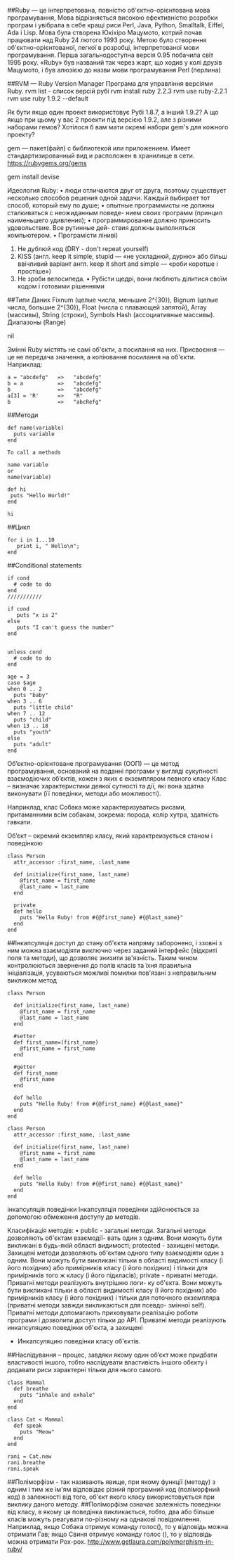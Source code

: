 ##Ruby — це інтерпретована, повністю об'єктно-орієнтована мова програмування,
Мова відрізняється високою ефективністю розробки програм і увібрала в себе кращі риси Perl, Java, Python, Smalltalk, Eiffel, Ada і Lisp.
Мова була створена Юкіхіро Мацумото, котрий почав працювати над Ruby 24 лютого 1993 року. 
Метою було створення об'єктно-орієнтованої, легкої в розробці, інтерпретованої мови програмування. 
Перша загальнодоступна версія 0.95 побачила світ 1995 року. «Ruby» був названий так  через жарт, що ходив у колі друзів Мацумото, і був алюзією до назви мови програмування Perl (перлина)

##RVM — Ruby Version Manager 
Програма для управління версіями Ruby.
rvm list - список версій рубі
rvm install ruby 2.2.3
rvm use ruby-2.2.1
rvm use ruby 1.9.2 --default

Як бути якщо один проект використовує Рубі 1.8.7, а інший 1.9.2? А що якщо при цьому у вас 2 проекти під версією 1.9.2, але з різними наборами гемов? 
Хотілося б вам мати окремі набори gem's для кожного проекту?

gem — пакет(файл) с библиотекой или приложением. Имеет стандартизированный вид и расположен в хранилище в сети.
https://rubygems.org/gems

gem install devise

Идеология Ruby:
• люди отличаются друг от друга, поэтому существует несколько способов
решения одной задачи. Каждый выбирает тот способ, который ему по душе;
• опытные программисты не должны сталкиваться с неожиданным поведе-
нием своих программ (принцип наименьшего удивления);
• программирование должно приносить удовольствие. Все рутинные дей-
ствия должны выполняться компьютером.
• Програмісти ліниві)
 1. Не дублюй код (DRY - don't repeat yourself)
 2. KISS (англ. keep it simple, stupid — «не ускладнюй, дурню» або більш ввічливий варіант англ. keep it short and simple — «роби коротше і простіше»)
 3. Не зроби велосипеда.
 • Рубісти щедрі, вони люблють ділитися своїм кодом і готовими рішеннями
 
 
##Типи Даних
Fixnum (целые числа, меньшие 2^{30}),
Bignum (целые числа, большие 2^{30}),
Float (числа с плавающей запятой),
Array (массивы),
String (строки),
Symbols
Hash (ассоциативные массивы).
Диапазоны (Range)

nil

Змінні Ruby містять не самі об'єкти, а посилання на них. Присвоєння — це не передача значення, а копіювання посилання на об'єкти.  Наприклад:
```
a = "abcdefg"   =>   "abcdefg"
b = a           =>   "abcdefg"
b               =>   "abcdefg"
a[3] = 'R'      =>   "R"
b               =>   "abcRefg"
```

##Методи
```
def name(variable)
  puts variable
end

To call a methods

name variable
or
name(variable)

def hi
 puts "Hello World!"
end

hi
```
##Цикл

```
for i in 1...10
   print i, " Hello\n";
end 
```

##Conditional statements
```
if cond
  # code to do
end
///////////

if cond
   puts "x is 2"
else
   puts "I can't guess the number"
end


unless cond
  # code to do
end

age = 3
case $age
when 0 .. 2
  puts "baby"
when 3 .. 6
  puts "little child"
when 7 .. 12
  puts "child"
when 13 .. 18
  puts "youth"
else
  puts "adult"
end
```

Об’єктно-орієнтоване програмування (ООП) — це метод програмування, оснований на поданні програми у вигляді сукупності взаємодіючих об’єктів, кожен з яких є екземпляром певного класу
Клас – визначає  характеристики деякої сутності та дії, які вона здатна виконувати (її поведінки, методи або можливості).

Наприклад, клас Собака може характеризуватись рисами, притаманними всім собакам, зокрема: порода, колір хутра, здатність гавкати.

Об’єкт – окремий екземпляр класу, який характреизується станом і поведінкою
```
class Person
  attr_accessor :first_name, :last_name

  def initialize(first_name, last_name)
    @first_name = first_name
    @last_name = last_name
  end
  
  private
  def hello
    puts "Hello Ruby! from #{@first_name} #{@last_name}"
  end
end
```
##Інкапсуляція 
доступ до стану об'єкта напряму заборонено, і ззовні з ним можна взаємодіяти виключно через заданий інтерфейс (відкриті поля та методи), що дозволяє знизити зв'язність. Таким чином контролюються звернення до полів класів та їхня правильна ініціалізація, усуваються можливі помилки пов'язані з неправильним викликом метод

```
class Person

  def initialize(first_name, last_name)
    @first_name = first_name
    @last_name = last_name
  end
  
  #setter
  def first_name=(first_name)
    @first_name = first_name
  end
  
  #getter
  def first_name
    @first_name
  end
  
  def hello
    puts "Hello Ruby! from #{@first_name} #{@last_name}"
  end
end
```
```
class Person
  attr_accessor :first_name, :last_name

  def initialize(first_name, last_name)
    @first_name = first_name
    @last_name = last_name
  end
  
  def hello
    puts "Hello Ruby! from #{@first_name} #{@last_name}"
  end
end
```
інкапсуляція поведінки
Інкапсуляція поведінки здійснюється за допомогою обмеження доступу
до методів.

Класифікація методів:
• public - загальні методи. Загальні методи дозволяють об'єктам взаємодії-
вать один з одним. Вони можуть бути викликані в будь-якій області видимості;
protected - захищені методи. Захищені методи дозволяють об'єктам
одного типу взаємодіяти один з одним. Вони можуть бути викликані
тільки в області видимості класу (і його похідних) або примірників
класу (і його похідних) і тільки для примірників того ж класу (і його
підкласів);
private - приватні методи. Приватні методи реалізують внутрішню логи-
ку об'єкта. Вони можуть бути викликані тільки в області видимості класу
(І його похідних) або примірників класу (і його похідних) і тільки
для поточного екземпляра (приватні методи завжди викликаються для псевдо-
змінної self). Приватні методи допомагають приховувати реалізацію роботи
програми і дозволити доступ тільки до API.
Приватні методи реалізують инкапсуляцию поведінки об'єкта, а захищені
- Инкапсуляцию поведінки класу об'єктів.


##Наслідування – процес, завдяки якому один об’єкт може придбати властивості іншого, тобто наслідувати властивість іншого обєкту і додавати риси характерні тільки для нього самого.
```
class Mammal  
  def breathe  
    puts "inhale and exhale"  
  end  
end  
  
class Cat < Mammal  
  def speak  
    puts "Meow"  
  end  
end  
  
rani = Cat.new  
rani.breathe  
rani.speak  
```
##Поліморфізм - так називають явище, при якому функції (методу) з одним і тим же ім'ям відповідає різний програмний код (поліморфний код) в залежності від того, об'єкт якого класу використовується при виклику даного методу.
##Поліморфізм означає залежність поведінки від класу, в якому ця поведінка викликається, тобто, два або більше класів можуть реагувати по-різному на однакові повідомлення. Наприклад, якщо Собака отримує команду голос(), то у відповідь можна отримати Гав; якщо Свиня отримує команду голос (), то у відповідь можна отримати Рох-рох.
http://www.getlaura.com/polymorphism-in-ruby/